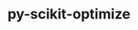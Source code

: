 ---
title: "py-scikit-optimize"
layout: cache
categories: [package, v0.18.0]
meta: {"versions": ["master"], "compilers": ["gcc@=7.5.0"], "oss": ["ubuntu18.04"], "platforms": ["linux"], "targets": ["x86_64"], "stacks": ["e4s", "root"], "num_specs": 1, "num_specs_by_stack": {"e4s": 1, "root": 1}}
spec_details: [{"hash": "wtcia63pexrkwrgr76p6m2euofblp2qc", "compiler": "gcc@=7.5.0", "versions": ["master"], "os": "ubuntu18.04", "platform": "linux", "target": "x86_64", "variants": ["+gptune", "patches=21f43c9", "+plots"], "stacks": ["e4s", "root"], "size": "-", "tarball": "https://binaries.spack.io/v0.18.0/build_cache/linux-ubuntu18.04-x86_64/gcc-7.5.0/py-scikit-optimize-master/linux-ubuntu18.04-x86_64-gcc-7.5.0-py-scikit-optimize-master-wtcia63pexrkwrgr76p6m2euofblp2qc.spack"}]
---